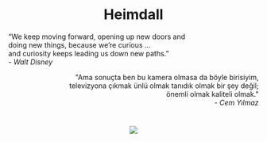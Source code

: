 <h1 align="center">Heimdall</h1> 

<p align="left">
“We keep moving forward, opening up new doors and <br>
doing new things, because we’re curious ... <br>
and curiosity keeps leading us down new paths.” <br>
<i>- Walt Disney</i>
</p>
<p align="right">
"Ama sonuçta ben bu kamera olmasa da böyle birisiyim, <br>
televizyona çıkmak ünlü olmak tanıdık olmak bir şey değil; <br>
önemli olmak kaliteli olmak." <br>
<i>- Cem Yılmaz</i>
</p>

<h1></h1>
<p align="center">
    <img src="https://spotify-github-profile.kittinanx.com/api/view?uid=ps3jyelec8p9sxp3hcmpoeznb&cover_image=true&theme=novatorem&show_offline=false&background_color=121212&interchange=true">
</p>

